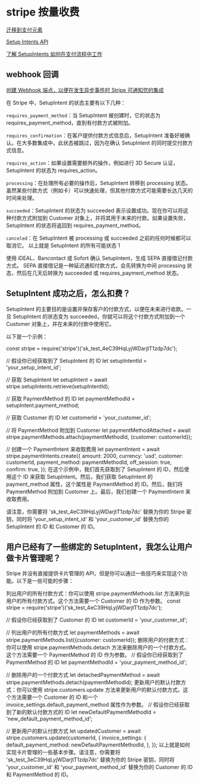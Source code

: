 # stripe 按量收费

[迁移到支付元素](https://stripe.com/docs/payments/payment-element/migration?integration-path=future#recurring-add-payment-methods)

[Setup Intents API](https://stripe.com/docs/payments/setup-intents?locale=zh-CN)

[了解 SetupIntents 如何在支付流程中工作](https://stripe.com/docs/payments/setupintents/lifecycle?locale=zh-CN)

## webhook 回调

[创建 Webhook 端点，以便在发生异步事件时 Stripe 可通知您的集成](https://dashboard.stripe.com/test/webhooks)

在 Stripe 中，SetupIntent 的状态主要有以下几种：

`requires_payment_method`：当 SetupIntent 被创建时，它的状态为 requires_payment_method，直到有付款方式被附加。

`requires_confirmation`：在客户提供付款方式信息后，SetupIntent 准备好被确认。在大多数集成中，此状态被跳过，因为在确认 SetupIntent 的同时提交付款方式信息。

`requires_action`：如果设置需要额外的操作，例如进行 3D Secure 认证，SetupIntent 的状态为 requires_action。

`processing`：在处理所有必要的操作后，SetupIntent 转移到 processing 状态。虽然某些付款方式（例如卡）可以快速处理，但其他付款方式可能需要长达几天的时间来处理。

`succeeded`：SetupIntent 的状态为 succeeded 表示设置成功。现在你可以将这种付款方式附加到 Customer 对象上，并将其用于未来的付款。如果设置失败，SetupIntent 的状态将返回到 requires_payment_method。

`canceled`：在 SetupIntent 被 processing 或 succeeded 之前的任何时候都可以取消它。
以上就是 SetupIntent 的所有可能状态 1

使用 iDEAL、Bancontact 或 Sofort 确认 SetupIntent，生成 SEPA 直接借记付款方式。 SEPA 直接借记是一种延迟通知付款方式，会先转换为中间 processing 状态，然后在几天后转换为 succeeded 或 requires_payment_method 状态。

## SetupIntent 成功之后，怎么扣费？

SetupIntent 的主要目的是设置并保存客户的付款方式，以便在未来进行收款。一旦 SetupIntent 的状态变为 succeeded，你就可以将这个付款方式附加到一个 Customer 对象上，并在未来的付款中使用它。

以下是一个示例：

const stripe = require('stripe')('sk_test_4eC39HqLyjWDarjtT1zdp7dc');

// 假设你已经获取到了 SetupIntent 的 ID
let setupIntentId = 'your_setup_intent_id';

// 获取 SetupIntent
let setupIntent = await stripe.setupIntents.retrieve(setupIntentId);

// 获取 PaymentMethod 的 ID
let paymentMethodId = setupIntent.payment_method;

// 获取 Customer 的 ID
let customerId = 'your_customer_id';

// 将 PaymentMethod 附加到 Customer
let paymentMethodAttached = await stripe.paymentMethods.attach(paymentMethodId, {customer: customerId});

// 创建一个 PaymentIntent 来收取费用
let paymentIntent = await stripe.paymentIntents.create({
 amount: 2000,
 currency: 'usd',
 customer: customerId,
 payment_method: paymentMethodId,
 off_session: true,
 confirm: true,
});
在这个示例中，我们首先获取到了 SetupIntent 的 ID，然后使用这个 ID 来获取 SetupIntent。然后，我们获取 SetupIntent 的 payment_method 属性，这个属性是 PaymentMethod 的 ID。然后，我们将 PaymentMethod 附加到 Customer 上。最后，我们创建一个 PaymentIntent 来收取费用。

请注意，你需要将 'sk_test_4eC39HqLyjWDarjtT1zdp7dc' 替换为你的 Stripe 密钥，同时将 'your_setup_intent_id' 和 'your_customer_id' 替换为你的 SetupIntent 的 ID 和 Customer 的 ID。

## 用户已经有了一些绑定的 SetupIntent，我怎么让用户做卡片管理呢？

Stripe 并没有直接提供卡片管理的 API，但是你可以通过一些技巧来实现这个功能。以下是一些可能的步骤：

列出用户的所有付款方式：你可以使用 stripe.paymentMethods.list 方法来列出用户的所有付款方式。这个方法需要一个 Customer 的 ID 作为参数。
const stripe = require('stripe')('sk_test_4eC39HqLyjWDarjtT1zdp7dc');

// 假设你已经获取到了 Customer 的 ID
let customerId = 'your_customer_id';

// 列出用户的所有付款方式
let paymentMethods = await stripe.paymentMethods.list({customer: customerId});
删除用户的付款方式：你可以使用 stripe.paymentMethods.detach 方法来删除用户的一个付款方式。这个方法需要一个 PaymentMethod 的 ID 作为参数。
// 假设你已经获取到了 PaymentMethod 的 ID
let paymentMethodId = 'your_payment_method_id';

// 删除用户的一个付款方式
let detachedPaymentMethod = await stripe.paymentMethods.detach(paymentMethodId);
更新用户的默认付款方式：你可以使用 stripe.customers.update 方法来更新用户的默认付款方式。这个方法需要一个 Customer 的 ID 和一个 invoice_settings.default_payment_method 属性作为参数。
// 假设你已经获取到了新的默认付款方式的 ID
let newDefaultPaymentMethodId = 'new_default_payment_method_id';

// 更新用户的默认付款方式
let updatedCustomer = await stripe.customers.update(customerId, {
 invoice_settings: {
  default_payment_method: newDefaultPaymentMethodId,
 },
});
以上就是如何实现卡片管理的一些基本步骤。请注意，你需要将 'sk_test_3eC39HqLyjWDarjtT1zdp7dc' 替换为你的 Stripe 密钥，同时将 'your_customer_id' 和 'your_payment_method_id' 替换为你的 Customer 的 ID 和 PaymentMethod 的 ID。
